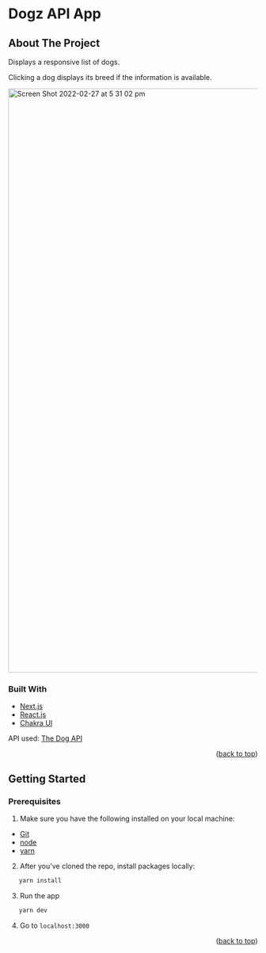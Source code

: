 # Dogz API App

<!-- ABOUT THE PROJECT -->
## About The Project

Displays a responsive list of dogs.

Clicking a dog displays its breed if the information is available.

<img width="1180" alt="Screen Shot 2022-02-27 at 5 31 02 pm" src="https://user-images.githubusercontent.com/62823854/155871565-ded6a839-8a78-4d45-a0a2-1504183f8359.png">

### Built With

- [Next.js](https://nextjs.org/)
- [React.js](https://reactjs.org/)
- [Chakra UI](https://chakra-ui.com)

API used: [The Dog API](https://thedogapi.com)

<p align="right">(<a href="#top">back to top</a>)</p>

<!-- GETTING STARTED -->

## Getting Started

### Prerequisites

1. Make sure you have the following installed on your local machine:

- [Git](https://git-scm.com)
- [node](https://nodejs.org/en/)
- [yarn](https://yarnpkg.com)

2. After you've cloned the repo, install packages locally:
```sh
   yarn install
   ```

3. Run the app
```sh
   yarn dev
   ```
   
4. Go to ```localhost:3000```

<p align="right">(<a href="#top">back to top</a>)</p>

